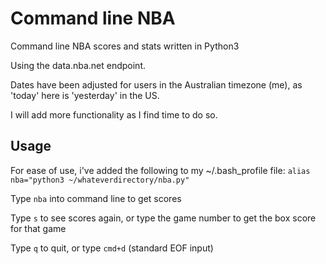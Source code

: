 # Command line NBA
Command line NBA scores and stats written in Python3

Using the data.nba.net endpoint.

Dates have been adjusted for users in the Australian timezone (me), as 'today' here is 'yesterday' in the US.

I will add more functionality as I find time to do so.

## Usage

For ease of use, i've added the following to my ~/.bash_profile file:
`alias nba="python3 ~/whateverdirectory/nba.py"`

Type `nba` into command line to get scores

Type `s` to see scores again, or type the game number to get the box score for that game

Type `q` to quit, or type `cmd+d` (standard EOF input)
